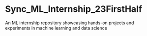 # Sync_ML_Internship_23FirstHalf
An ML internship repository showcasing hands-on projects and experiments in machine learning and data science
